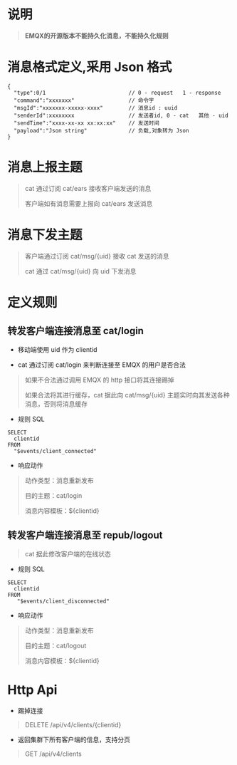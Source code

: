 # 说明

> **EMQX的开源版本不能持久化消息，不能持久化规则**

# 消息格式定义,采用 Json 格式

```
{
  "type":0/1                          // 0 - request   1 - response
  "command":"xxxxxxx"                 // 命令字
  "msgId":"xxxxxxx-xxxxx-xxxx"        // 消息id : uuid
  "senderId":xxxxxxxx                 // 发送者id, 0 - cat   其他 - uid
  "sendTime":"xxxx-xx-xx xx:xx:xx"    // 发送时间
  "payload":"Json string"             // 负载,对象转为 Json
}
```

# 消息上报主题

> cat 通过订阅 cat/ears 接收客户端发送的消息
>
> 客户端如有消息需要上报向 cat/ears 发送消息

# 消息下发主题

> 客户端通过订阅 cat/msg/{uid} 接收 cat 发送的消息
> 
> cat 通过 cat/msg/{uid} 向 uid 下发消息

# 定义规则

## 转发客户端连接消息至 cat/login

+ 移动端使用 uid 作为 clientid

+ cat 通过订阅 cat/login 来判断连接至 EMQX 的用户是否合法

> 如果不合法通过调用 EMQX 的 http 接口将其连接踢掉
>
> 如果合法将其进行缓存，cat 据此向 cat/msg/{uid} 主题实时向其发送各种消息，否则将消息缓存

+ 规则 SQL

```
SELECT
  clientid
FROM 
  "$events/client_connected"
```

+ 响应动作

> 动作类型：消息重新发布
>
> 目的主题：cat/login
>
> 消息内容模板：${clientid}

## 转发客户端连接消息至 repub/logout

> cat 据此修改客户端的在线状态

+ 规则 SQL

```
SELECT
  clientid
FROM 
   "$events/client_disconnected"
```

+ 响应动作

> 动作类型：消息重新发布
>
> 目的主题：cat/logout
>
> 消息内容模板：${clientid}

# Http Api

+ 踢掉连接

> DELETE /api/v4/clients/{clientid} 

+ 返回集群下所有客户端的信息，支持分页

> GET /api/v4/clients